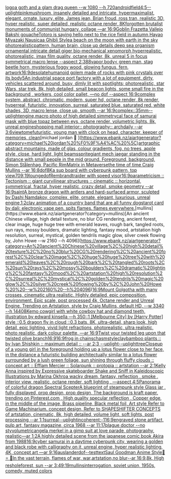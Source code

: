 [logo](https://www.ebank.nz/aiartgenerator?category=logo)[a goth and a glam drag queen --w 1080 --h 720](https://www.ebank.nz/aiartgenerator?category=a%20goth%20and%20a%20glam%20drag%20queen%20--w%201080%20--h%20720)[android](https://www.ebank.nz/aiartgenerator?category=android)[field](https://www.ebank.nz/aiartgenerator?category=field)[4:5](https://www.ebank.nz/aiartgenerator?category=4%3A5)[--uplight](https://www.ebank.nz/aiartgenerator?category=--uplight)[pink](https://www.ebank.nz/aiartgenerator?category=pink)[mushroom, insanely detailed and intricate, hypermaximalist, elegant, ornate, luxury, elite, James jean, Brian froud, ross tran, realistic 3D, hyper realistic, super detailed, realistic octane render, 8K](https://www.ebank.nz/aiartgenerator?category=mushroom%2C%20insanely%20detailed%20and%20intricate%2C%20hypermaximalist%2C%20elegant%2C%20ornate%2C%20luxury%2C%20elite%2C%20James%20jean%2C%20Brian%20froud%2C%20ross%20tran%2C%20realistic%203D%2C%20hyper%20realistic%2C%20super%20detailed%2C%20realistic%20octane%20render%2C%208K)[forgotten brutalist monuments of communist hungary, collage —ar 16:9](https://www.ebank.nz/aiartgenerator?category=forgotten%20brutalist%20monuments%20of%20communist%20hungary%2C%20collage%20%E2%80%94ar%2016%3A9)[Goblin Frazetta Vallejo Bakshi gouache](https://www.ebank.nz/aiartgenerator?category=Goblin%20Frazetta%20Vallejo%20Bakshi%20gouache)[Totoro is saying hello,next to the rice field in autumn,Hayao Miyazaki Nausicaa Ghibli Style](https://www.ebank.nz/aiartgenerator?category=Totoro%20is%20saying%20hello%2Cnext%20to%20the%20rice%20field%20in%20autumn%2CHayao%20Miyazaki%20Nausicaa%20Ghibli%20Style)[a beach on the moon with earth in the sky photorealistic](https://www.ebank.nz/aiartgenerator?category=a%20beach%20on%20the%20moon%20with%20earth%20in%20the%20sky%20photorealistic)[pattern, human brain, close up details deep sea organism ornamental intricate detail giger bio-mechanical xenomorph hyperrealistic, photorealistic, imax film quality, octane render, 8k, unreal 5 in focus symmetrical macro lense --aspect 2:3](https://www.ebank.nz/aiartgenerator?category=pattern%2C%20human%20brain%2C%20close%20up%20details%20deep%20sea%20organism%20ornamental%20intricate%20detail%20giger%20bio-mechanical%20xenomorph%20hyperrealistic%2C%20photorealistic%2C%20imax%20film%20quality%2C%20octane%20render%2C%208k%2C%20unreal%205%20in%20focus%20symmetrical%20macro%20lense%20--aspect%202%3A3)[88](https://www.ebank.nz/aiartgenerator?category=88)[vapor,](https://www.ebank.nz/aiartgenerator?category=vapor%2C)[body](https://www.ebank.nz/aiartgenerator?category=body)[< green man, stag beetle horn, mysterious foggy wood, glowing fungus, fern, artwork](https://www.ebank.nz/aiartgenerator?category=%3C%20green%20man%2C%20stag%20beetle%20horn%2C%20mysterious%20foggy%20wood%2C%20glowing%20fungus%2C%20fern%2C%20artwork)[16:9](https://www.ebank.nz/aiartgenerator?category=16%3A9)[desolate](https://www.ebank.nz/aiartgenerator?category=desolate)[humanoid golem made of rocks with pink crystals over its body](https://www.ebank.nz/aiartgenerator?category=humanoid%20golem%20made%20of%20rocks%20with%20pink%20crystals%20over%20its%20body)[5](https://www.ebank.nz/aiartgenerator?category=5)[An industrial space port factory with a lot of equipment, dirty,  vehicles scattered around,  busy, dimly lit with spotlights; photorealistic, star Wars, star trek, 8k, high detailed, small beacon lights, some small fire in the background , workers, cool color pallet, —no dof --aspect 16:9](https://www.ebank.nz/aiartgenerator?category=An%20industrial%20space%20port%20factory%20with%20a%20lot%20of%20equipment%2C%20dirty%2C%20%20vehicles%20scattered%20around%2C%20%20busy%2C%20dimly%20lit%20with%20spotlights%3B%20photorealistic%2C%20star%20Wars%2C%20star%20trek%2C%208k%2C%20high%20detailed%2C%20small%20beacon%20lights%2C%20some%20small%20fire%20in%20the%20background%20%2C%20workers%2C%20cool%20color%20pallet%2C%20%E2%80%94no%20dof%20--aspect%2016%3A9)[complex system, abstract, chromatic, modern, super hd, octane render, 8k render, hyperreal, futuristic, innovation, surreal, saturated blue, saturated red, white shades, 3D, macro lense, close up, smooth --ar 16:9](https://www.ebank.nz/aiartgenerator?category=complex%20system%2C%20abstract%2C%20chromatic%2C%20modern%2C%20super%20hd%2C%20octane%20render%2C%208k%20render%2C%20hyperreal%2C%20futuristic%2C%20innovation%2C%20surreal%2C%20saturated%20blue%2C%20saturated%20red%2C%20white%20shades%2C%203D%2C%20macro%20lense%2C%20close%20up%2C%20smooth%20--ar%2016%3A9)[complex::](https://www.ebank.nz/aiartgenerator?category=complex%3A%3A)[35mm](https://www.ebank.nz/aiartgenerator?category=35mm)[--uplight](https://www.ebank.nz/aiartgenerator?category=--uplight)[engine,](https://www.ebank.nz/aiartgenerator?category=engine%2C)[macro photo of high detailed simmetrycal face of samurai  mask with blue topaz between eys, octane render, volumetric lights, 8k, unreal engine](https://www.ebank.nz/aiartgenerator?category=macro%20photo%20of%20high%20detailed%20simmetrycal%20face%20of%20samurai%20%20mask%20with%20blue%20topaz%20between%20eys%2C%20octane%20render%2C%20volumetric%20lights%2C%208k%2C%20unreal%20engine)[shopping mall interior:: photography:: archdaily --ar 3:6](https://www.ebank.nz/aiartgenerator?category=shopping%20mall%20interior%3A%3A%20photography%3A%3A%20archdaily%20--ar%203%3A6)[view](https://www.ebank.nz/aiartgenerator?category=view)[tome](https://www.ebank.nz/aiartgenerator?category=tome)[futuristic, young man with clock on head, character, keeper of memories, clean](https://www.ebank.nz/aiartgenerator?category=futuristic%2C%20young%20man%20with%20clock%20on%20head%2C%20character%2C%20keeper%20of%20memories%2C%20clean)[michael jordan 🤬 \](https://www.ebank.nz/aiartgenerator?category=michael%20jordan%20%F0%9F%A4%AC%20%5C)[art](https://www.ebank.nz/aiartgenerator?category=art)[graphic abstract mountains, made of glas, colour gradients, fog, no trees, apple style, close, hard light, light beams](https://www.ebank.nz/aiartgenerator?category=graphic%20abstract%20mountains%2C%20made%20of%20glas%2C%20colour%20gradients%2C%20fog%2C%20no%20trees%2C%20apple%20style%2C%20close%2C%20hard%20light%2C%20light%20beams)[sprite](https://www.ebank.nz/aiartgenerator?category=sprite)[giant mech jaegar standing in the distance with small people in the mid ground. Foreground, background, Simon Stålenhag, Pacific Rim](https://www.ebank.nz/aiartgenerator?category=giant%20mech%20jaegar%20standing%20in%20the%20distance%20with%20small%20people%20in%20the%20mid%20ground.%20Foreground%2C%20background%2C%20Simon%20St%C3%A5lenhag%2C%20Pacific%20Rim)[Matrix in Metaverse](https://www.ebank.nz/aiartgenerator?category=Matrix%20in%20Metaverse)[the time of time Craig Mullins --ar 16:8](https://www.ebank.nz/aiartgenerator?category=the%20time%20of%20time%20Craig%20Mullins%20--ar%2016%3A8)[dof](https://www.ebank.nz/aiartgenerator?category=dof)[8K](https://www.ebank.nz/aiartgenerator?category=8K)[a sup board with cyberpunk pattern, top view](https://www.ebank.nz/aiartgenerator?category=a%20sup%20board%20with%20cyberpunk%20pattern%2C%20top%20view)[70](https://www.ebank.nz/aiartgenerator?category=70)[9:19](https://www.ebank.nz/aiartgenerator?category=9%3A19)[lounge](https://www.ebank.nz/aiartgenerator?category=lounge)[dof](https://www.ebank.nz/aiartgenerator?category=dof)[Rembrandt](https://www.ebank.nz/aiartgenerator?category=Rembrandt)[raider with speed visor](https://www.ebank.nz/aiartgenerator?category=raider%20with%20speed%20visor)[16:9](https://www.ebank.nz/aiartgenerator?category=16%3A9)[parametricism :: Tectonism :: giant curvilinear structures :: cinematic :: horizontal, symmetrical, fractal, hyper realistic, crazy detail, smoke geometry --ar 16:9](https://www.ebank.nz/aiartgenerator?category=parametricism%20%3A%3A%20Tectonism%20%3A%3A%20giant%20curvilinear%20structures%20%3A%3A%20cinematic%20%3A%3A%20horizontal%2C%20symmetrical%2C%20fractal%2C%20hyper%20realistic%2C%20crazy%20detail%2C%20smoke%20geometry%20--ar%2016%3A9)[saint](https://www.ebank.nz/aiartgenerator?category=saint)[A bronze dragon with antlers and hard-surfaced armor, sculpted by Dashi Namdakov, complex, elite, ornate, elegant, luxurious, unreal engine,](https://www.ebank.nz/aiartgenerator?category=A%20bronze%20dragon%20with%20antlers%20and%20hard-surfaced%20armor%2C%20sculpted%20by%20Dashi%20Namdakov%2C%20complex%2C%20elite%2C%20ornate%2C%20elegant%2C%20luxurious%2C%20unreal%20engine%2C)[1:2](https://www.ebank.nz/aiartgenerator?category=1%3A2)[clay animation of a country band that are all funny dogs](https://www.ebank.nz/aiartgenerator?category=clay%20animation%20of%20a%20country%20band%20that%20are%20all%20funny%20dogs)[tarot card by dali: electronic vape pen. spits flames. flames everywhere.](https://www.ebank.nz/aiartgenerator?category=tarot%20card%20by%20dali%3A%20electronic%20vape%20pen.%20spits%20flames.%20flames%20everywhere.)[mullins](https://www.ebank.nz/aiartgenerator?category=mullins)[An ancient Chinese village, high detail texture, no blur CG rendering, ancient forest, clear image, huge huge tree with emerald leaves, rough bark, tangled roots, sun rays, mossy boulders, dramatic lighting, fantasy mood, artstation high resolution, surreal, mystical, golden tendrils magic glow, silver creek flowing by, John Howe  --w 2160 --h 4096](https://www.ebank.nz/aiartgenerator?category=An%20ancient%20Chinese%20village%2C%20high%20detail%20texture%2C%20no%20blur%20CG%20rendering%2C%20ancient%20forest%2C%20clear%20image%2C%20huge%20huge%20tree%20with%20emerald%20leaves%2C%20rough%20bark%2C%20tangled%20roots%2C%20sun%20rays%2C%20mossy%20boulders%2C%20dramatic%20lighting%2C%20fantasy%20mood%2C%20artstation%20high%20resolution%2C%20surreal%2C%20mystical%2C%20golden%20tendrils%20magic%20glow%2C%20silver%20creek%20flowing%20by%2C%20John%20Howe%20%20--w%202160%20--h%204096)[16:9](https://www.ebank.nz/aiartgenerator?category=16%3A9)[Mount Golgotha with many crosses, cinematic ultra realistic. Highly detailed, epic composition. environment. Epic scale, post processed 4k, Octane render and Unreal Engine. Trending on Artstation, style by Craig Mullins, default HD, --w 3340 --h 1440](https://www.ebank.nz/aiartgenerator?category=Mount%20Golgotha%20with%20many%20crosses%2C%20cinematic%20ultra%20realistic.%20Highly%20detailed%2C%20epic%20composition.%20environment.%20Epic%20scale%2C%20post%20processed%204k%2C%20Octane%20render%20and%20Unreal%20Engine.%20Trending%20on%20Artstation%2C%20style%20by%20Craig%20Mullins%2C%20default%20HD%2C%20--w%203340%20--h%201440)[8K](https://www.ebank.nz/aiartgenerator?category=8K)[emo cowgirl with white cowboy hat and diamond teeth, illustration by edward kinsella —h 350](https://www.ebank.nz/aiartgenerator?category=emo%20cowgirl%20with%20white%20cowboy%20hat%20and%20diamond%20teeth%2C%20illustration%20by%20edward%20kinsella%20%E2%80%94h%20350)[::1 [Melbourne City] by [Harry Potter] style ::0.5 dragon fly in cloud ::0.3 bats, 8K, ultra-detail, sharp look, high detail, epic lighting, vivid light refractions, photorealistic, ultra realistic, photo realistic, dark colour palette, —ar 16:9](https://www.ebank.nz/aiartgenerator?category=%3A%3A1%20%5BMelbourne%20City%5D%20by%20%5BHarry%20Potter%5D%20style%20%3A%3A0.5%20dragon%20fly%20in%20cloud%20%3A%3A0.3%20bats%2C%208K%2C%20ultra-detail%2C%20sharp%20look%2C%20high%20detail%2C%20epic%20lighting%2C%20vivid%20light%20refractions%2C%20photorealistic%2C%20ultra%20realistic%2C%20photo%20realistic%2C%20dark%20colour%20palette%2C%20%E2%80%94ar%2016%3A9)[Twist your twisted leg upon that twisted olive branch](https://www.ebank.nz/aiartgenerator?category=Twist%20your%20twisted%20leg%20upon%20that%20twisted%20olive%20branch)[16:9](https://www.ebank.nz/aiartgenerator?category=16%3A9)[16:9](https://www.ebank.nz/aiartgenerator?category=16%3A9)[frog in chains](https://www.ebank.nz/aiartgenerator?category=frog%20in%20chains)[chasm](https://www.ebank.nz/aiartgenerator?category=chasm)[style](https://www.ebank.nz/aiartgenerator?category=style)[clay](https://www.ebank.nz/aiartgenerator?category=clay)[bamboo plants :: by Ivan Shishkin :: maximum detail :: --ar 2:3 --uplight](https://www.ebank.nz/aiartgenerator?category=bamboo%20plants%20%3A%3A%20by%20Ivan%20Shishkin%20%3A%3A%20maximum%20detail%20%3A%3A%20--ar%202%3A3%20--uplight)[--uplight](https://www.ebank.nz/aiartgenerator?category=--uplight)[tree](https://www.ebank.nz/aiartgenerator?category=tree)[Closeup of a young girl in the foreground holding up a lotus flower close to her face, in the distance a futuristic building architectually similar to a lotus flower surrounded by a lush green foliage, sun shining through fluffy clouds :: concept art :: Efflam Mercier :: Solarpunk :: protopia :: artstation --ar 2:1](https://www.ebank.nz/aiartgenerator?category=Closeup%20of%20a%20young%20girl%20in%20the%20foreground%20holding%20up%20a%20lotus%20flower%20close%20to%20her%20face%2C%20in%20the%20distance%20a%20futuristic%20building%20architectually%20similar%20to%20a%20lotus%20flower%20surrounded%20by%20a%20lush%20green%20foliage%2C%20sun%20shining%20through%20fluffy%20clouds%20%3A%3A%20concept%20art%20%3A%3A%20Efflam%20Mercier%20%3A%3A%20Solarpunk%20%3A%3A%20protopia%20%3A%3A%20artstation%20--ar%202%3A1)[Kelly Anna inspired by Expressive skateboarder Shake and Sniff in Kaleidoscopic Illustrations by Marina Okhro](https://www.ebank.nz/aiartgenerator?category=Kelly%20Anna%20inspired%20by%20Expressive%20skateboarder%20Shake%20and%20Sniff%20in%20Kaleidoscopic%20Illustrations%20by%20Marina%20Okhro)[a wacky dream, fantasy, reflection , smoke , interior view, realistic, octane render, soft lighting , —aspect 4:5](https://www.ebank.nz/aiartgenerator?category=a%20wacky%20dream%2C%20fantasy%2C%20reflection%20%2C%20smoke%20%2C%20interior%20view%2C%20realistic%2C%20octane%20render%2C%20soft%20lighting%20%2C%20%E2%80%94aspect%204%3A5)[Panorama of colorful dragon Spectral Scepter](https://www.ebank.nz/aiartgenerator?category=Panorama%20of%20colorful%20dragon%20Spectral%20Scepter)[A blueprint of steampunk style Glass jar ,  fully displayed, prop design, prop design, The background is kraft paper,  trending on Pinterest.com  , High quality specular reflection ,  Copper  edge, in the middle of the image, Brass pipeline,  Black metal foil,  Art style Refer to Game Machinarium.  concept design, Refer to SHAPESHIFTER CONCEPTS  of artstation, cinematic,  8k, high detailed,  volume light,  soft lights,  post processing    --ar 1:1](https://www.ebank.nz/aiartgenerator?category=A%20blueprint%20of%20steampunk%20style%20Glass%20jar%20%2C%20%20fully%20displayed%2C%20prop%20design%2C%20prop%20design%2C%20The%20background%20is%20kraft%20paper%2C%20%20trending%20on%20Pinterest.com%20%20%2C%20High%20quality%20specular%20reflection%20%2C%20%20Copper%20%20edge%2C%20in%20the%20middle%20of%20the%20image%2C%20Brass%20pipeline%2C%20%20Black%20metal%20foil%2C%20%20Art%20style%20Refer%20to%20Game%20Machinarium.%20%20concept%20design%2C%20Refer%20to%20SHAPESHIFTER%20CONCEPTS%20%20of%20artstation%2C%20cinematic%2C%20%208k%2C%20high%20detailed%2C%20%20volume%20light%2C%20%20soft%20lights%2C%20%20post%20processing%20%20%20%20--ar%201%3A1)[surreal](https://www.ebank.nz/aiartgenerator?category=surreal)[--uplight](https://www.ebank.nz/aiartgenerator?category=--uplight)[incoherent:-1](https://www.ebank.nz/aiartgenerator?category=incoherent%3A-1)[16:9](https://www.ebank.nz/aiartgenerator?category=16%3A9)[engraved stone artifact, pulp art, fantasy magazine, circa 1968 --ar 11:17](https://www.ebank.nz/aiartgenerator?category=engraved%20stone%20artifact%2C%20pulp%20art%2C%20fantasy%20magazine%2C%20circa%201968%20--ar%2011%3A17)[plague doctor --no sty](https://www.ebank.nz/aiartgenerator?category=plague%20doctor%20--no%20sty)[volumetric](https://www.ebank.nz/aiartgenerator?category=volumetric)[angela merkel in a gimp suit at love parade, photography, realistic—ar 1:2](https://www.ebank.nz/aiartgenerator?category=angela%20merkel%20in%20a%20gimp%20suit%20at%20love%20parade%2C%20photography%2C%20realistic%E2%80%94ar%201%3A2)[A highly detailed scene from the japanese comic book Akira from 1988](https://www.ebank.nz/aiartgenerator?category=A%20highly%20detailed%20scene%20from%20the%20japanese%20comic%20book%20Akira%20from%201988)[16:9](https://www.ebank.nz/aiartgenerator?category=16%3A9)[cyber samurai in a daytime cyberpunk city, wearing a golden and black robe with calligraphy on it, unreal engine, hyper realistic lighting, 4K, concept art —ar 9:16](https://www.ebank.nz/aiartgenerator?category=cyber%20samurai%20in%20a%20daytime%20cyberpunk%20city%2C%20wearing%20a%20golden%20and%20black%20robe%20with%20calligraphy%20on%20it%2C%20unreal%20engine%2C%20hyper%20realistic%20lighting%2C%204K%2C%20concept%20art%20%E2%80%94ar%209%3A16)[auslander](https://www.ebank.nz/aiartgenerator?category=auslander)[dof](https://www.ebank.nz/aiartgenerator?category=dof)[--test](https://www.ebank.nz/aiartgenerator?category=--test)[text](https://www.ebank.nz/aiartgenerator?category=text)[Saul Goodman Anime Style](https://www.ebank.nz/aiartgenerator?category=Saul%20Goodman%20Anime%20Style)[🦠 ⭐ 🌌](https://www.ebank.nz/aiartgenerator?category=%F0%9F%A6%A0%20%E2%AD%90%20%F0%9F%8C%8C)[In the vast terrain, flames of war, war,artstation,no blur--ar 16:9,8k, High res](https://www.ebank.nz/aiartgenerator?category=In%20the%20vast%20terrain%2C%20flames%20of%20war%2C%20war%2Cartstation%2Cno%20blur--ar%2016%3A9%2C8k%2C%20High%20res)[hole](https://www.ebank.nz/aiartgenerator?category=hole)[forest, sun --ar 3:4](https://www.ebank.nz/aiartgenerator?category=forest%2C%20sun%20--ar%203%3A4)[9:19](https://www.ebank.nz/aiartgenerator?category=9%3A19)[mullins](https://www.ebank.nz/aiartgenerator?category=mullins)[interrogation, soviet union, 1950s, comedy, muted colors](https://www.ebank.nz/aiartgenerator?category=interrogation%2C%20soviet%20union%2C%201950s%2C%20comedy%2C%20muted%20colors)